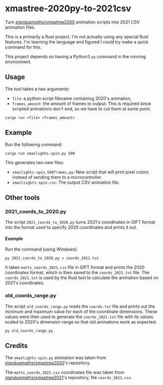 # xmastree-2020py-to-2021csv

Turn [standupmaths/xmastree2000](https://github.com/standupmaths/xmastree2020) animation scripts
into 2021 CSV animation files.

This is a primarily a Rust project. I'm not actually using any special Rust features. I'm learning the language and figured I could try make a quick command for this.

This project depends on having a Python3 `py` command in the running environment.

## Usage

The tool takes a two arguments: 
* `file`: a python script filename containing 2020's animation,
* `frames_amount`: the amount of frames to output. This is required since scripted animations don't end, so we have to cut them at some point.

```
cargo run <file> <frames_amount>
```

## Example

Run the following command:

```
cargo run xmaslights-spin.py 500
```

This generates two new files: 
* `xmaslights-spin.500frames.py`: New script that will print pixel colors 
instead of sending them to a microcontroller.
* `xmaslisghts-spin.csv`: The output CSV animation file.

## Other tools

### 2021_coords_to_2020.py

The script `2021_coords_to_2020.py` turns 2021's coordinates in GIFT format into the format used to
specify 2020 coordinates and prints it out.

#### Example

Run the command (using Windows):

```
py 2021_coords_to_2020.py > coords_2021.txt
```

It takes `matts_coords_2021.csv` file in GIFT format and prints the 2020 coordinates format, which is
then saved to the `coords_2021.txt` file. The `coords_2021.txt` is used by the Rust tool to calculate
the animation based on 2021's coordinates.

### old_coords_range.py

The script `old_coords_range.py` reads the `coords.txt` file and prints out the minimum and maximum value
for each of the coordinate dimensions. These values were then used to generate the `coords_2021.txt` file
with its values scaled to 2020's dimension range so that old animations work as expected.

```
py old_coords_range.py
```

## Credits

The `xmaslights-spin.py` animation was taken from [standupmaths/xmastree2020](https://github.com/standupmaths/xmastree2020)'s repository.

The `matts_coords_2021.csv` coordinates file was taken from [standupmaths/xmastree2021](https://github.com/standupmaths/xmastree2021)'s repository, file `coords_2021.csv`.
